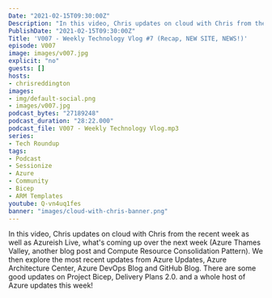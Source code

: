 ```yaml
---
Date: "2021-02-15T09:30:00Z"
Description: "In this video, Chris updates on cloud with Chris from the recent week as well as Azureish Live, what's coming up over the next week (Azure Thames Valley, another blog post and Compute Resource Consolidation Pattern). We then explore the most recent updates from Azure Updates, Azure Architecture Center, Azure DevOps Blog and GitHub Blog. There are some good updates on Project Bicep, Delivery Plans 2.0. and a whole host of Azure updates this week!"
PublishDate: "2021-02-15T09:30:00Z"
Title: 'V007 - Weekly Technology Vlog #7 (Recap, NEW SITE, NEWS!)'
episode: V007
image: images/v007.jpg
explicit: "no"
guests: []
hosts:
- chrisreddington
images:
- img/default-social.png
- images/v007.jpg
podcast_bytes: "27189248"
podcast_duration: "28:22.000"
podcast_file: V007 - Weekly Technology Vlog.mp3
series:
- Tech Roundup
tags:
- Podcast
- Sessionize
- Azure
- Community
- Bicep
- ARM Templates
youtube: Q-vn4uq1fes
banner: "images/cloud-with-chris-banner.png"
---
```

In this video, Chris updates on cloud with Chris from the recent week as well as Azureish Live, what's coming up over the next week (Azure Thames Valley, another blog post and Compute Resource Consolidation Pattern). We then explore the most recent updates from Azure Updates, Azure Architecture Center, Azure DevOps Blog and GitHub Blog. There are some good updates on Project Bicep, Delivery Plans 2.0. and a whole host of Azure updates this week!